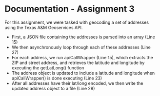 # Documentation - Assignment 3

For this assignment,  we were tasked with geocoding a set of addresses using the Texas A&M Geoservices API.

- First, a JSON file containing the addresses is parsed into an array (Line 15)
- We then asynchronously loop through each of these addresses (Line 27)
- For each address, we run apiCallWrapper (Line 15), which extracts the ZIP and street address, and retrieves the latitude and longitude by executing the getLatLong() function
- The address object is updated to include a latitude and longitude when apiCallWrapper() is done executing (Line 23)
- After all addresses have their lat/long encoded, we then write the updated address object to a file (Line 28)